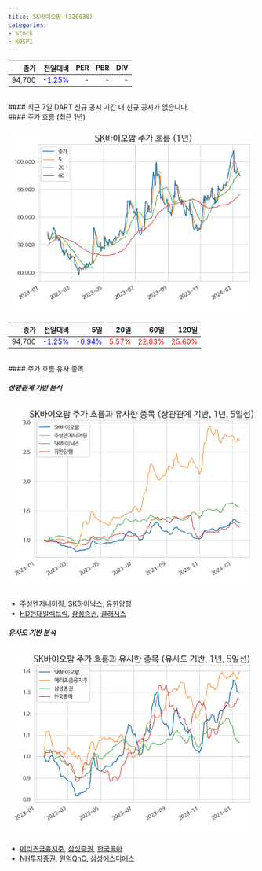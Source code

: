 ```yaml
---
title: SK바이오팜 (326030)
categories:
- Stock
- KOSPI
---
```


|**종가**|**전일대비**|**PER**|**PBR**|**DIV**|
|---:|-------:|--:|--:|--:|
|94,700|<span style="color: blue">-1.25%</span>|-|-|-|

<!-- more -->

<br>
#### 최근 7일 DART 신규 공시
기간 내 신규 공시가 없습니다.

<br>
#### 주가 흐름 (최근 1년)

![326030](/assets/images/stock/326030.png)

|**종가**|**전일대비**|**5일**|**20일**|**60일**|**120일**|
|---:|-------:|--:|---:|---:|----:|
|94,700|<span style="color: blue">-1.25%</span>|<span style="color: blue">-0.94%</span>|<span style="color: red">5.57%</span>|<span style="color: red">22.83%</span>|<span style="color: red">25.60%</span>|

<br>
#### 주가 흐름 유사 종목

##### 상관관계 기반 분석

![326030](/assets/images/stock/326030_corr.png)
- [주성엔지니어링](/036930/), [SK하이닉스](/000660/), [유한양행](/000100/)
- [HD현대일렉트릭](/267260/), [삼성증권](/016360/), [클래시스](/214150/)

##### 유사도 기반 분석

![326030](/assets/images/stock/326030_sim.png)
- [메리츠금융지주](/138040/), [삼성증권](/016360/), [한국콜마](/161890/)
- [NH투자증권](/005940/), [원익QnC](/074600/), [삼성에스디에스](/018260/)
